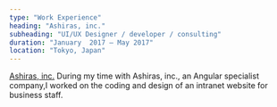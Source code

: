 ```yaml
---
type: "Work Experience"
heading: "Ashiras, inc."
subheading: "UI/UX Designer / developer / consulting"
duration: "January  2017 – May 2017"
location: "Tokyo, Japan"
---
```


<a href="http://ashiras.xyz/" target="_blank">Ashiras, inc.</a> 
During my time with Ashiras, inc., an Angular specialist company,I worked on the coding and design of an intranet website for business staff.